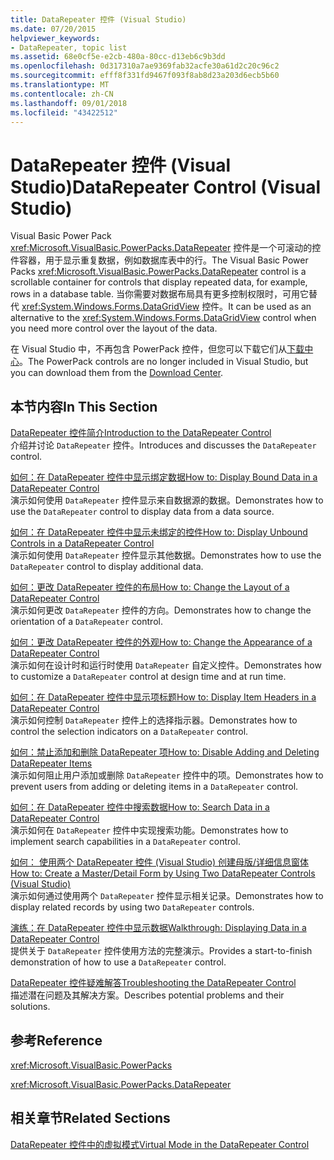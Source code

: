 ```yaml
---
title: DataRepeater 控件 (Visual Studio)
ms.date: 07/20/2015
helpviewer_keywords:
- DataRepeater, topic list
ms.assetid: 68e0cf5e-e2cb-480a-80cc-d13eb6c9b3dd
ms.openlocfilehash: 0d317310a7ae9369fab32acfe30a61d2c20c96c2
ms.sourcegitcommit: efff8f331fd9467f093f8ab8d23a203d6ecb5b60
ms.translationtype: MT
ms.contentlocale: zh-CN
ms.lasthandoff: 09/01/2018
ms.locfileid: "43422512"
---
```

# <a name="datarepeater-control-visual-studio"></a><span data-ttu-id="ae396-102">DataRepeater 控件 (Visual Studio)</span><span class="sxs-lookup"><span data-stu-id="ae396-102">DataRepeater Control (Visual Studio)</span></span>
<span data-ttu-id="ae396-103">Visual Basic Power Pack <xref:Microsoft.VisualBasic.PowerPacks.DataRepeater> 控件是一个可滚动的控件容器，用于显示重复数据，例如数据库表中的行。</span><span class="sxs-lookup"><span data-stu-id="ae396-103">The Visual Basic Power Packs <xref:Microsoft.VisualBasic.PowerPacks.DataRepeater> control is a scrollable container for controls that display repeated data, for example, rows in a database table.</span></span> <span data-ttu-id="ae396-104">当你需要对数据布局具有更多控制权限时，可用它替代 <xref:System.Windows.Forms.DataGridView> 控件。</span><span class="sxs-lookup"><span data-stu-id="ae396-104">It can be used as an alternative to the <xref:System.Windows.Forms.DataGridView> control when you need more control over the layout of the data.</span></span>  
  
 <span data-ttu-id="ae396-105">在 Visual Studio 中，不再包含 PowerPack 控件，但您可以下载它们从[下载中心](https://www.microsoft.com/en-us/download/details.aspx?id=25169)。</span><span class="sxs-lookup"><span data-stu-id="ae396-105">The PowerPack controls are no longer included in Visual Studio, but you can download them from the [Download Center](https://www.microsoft.com/en-us/download/details.aspx?id=25169).</span></span>  
  
## <a name="in-this-section"></a><span data-ttu-id="ae396-106">本节内容</span><span class="sxs-lookup"><span data-stu-id="ae396-106">In This Section</span></span>  
 [<span data-ttu-id="ae396-107">DataRepeater 控件简介</span><span class="sxs-lookup"><span data-stu-id="ae396-107">Introduction to the DataRepeater Control</span></span>](../../../visual-basic/developing-apps/windows-forms/introduction-to-the-datarepeater-control-visual-studio.md)  
 <span data-ttu-id="ae396-108">介绍并讨论 `DataRepeater` 控件。</span><span class="sxs-lookup"><span data-stu-id="ae396-108">Introduces and discusses the `DataRepeater` control.</span></span>  
  
 [<span data-ttu-id="ae396-109">如何：在 DataRepeater 控件中显示绑定数据</span><span class="sxs-lookup"><span data-stu-id="ae396-109">How to: Display Bound Data in a DataRepeater Control</span></span>](../../../visual-basic/developing-apps/windows-forms/how-to-display-bound-data-in-a-datarepeater-control-visual-studio.md)  
 <span data-ttu-id="ae396-110">演示如何使用 `DataRepeater` 控件显示来自数据源的数据。</span><span class="sxs-lookup"><span data-stu-id="ae396-110">Demonstrates how to use the `DataRepeater` control to display data from a data source.</span></span>  
  
 [<span data-ttu-id="ae396-111">如何：在 DataRepeater 控件中显示未绑定的控件</span><span class="sxs-lookup"><span data-stu-id="ae396-111">How to: Display Unbound Controls in a DataRepeater Control</span></span>](../../../visual-basic/developing-apps/windows-forms/how-to-display-unbound-controls-in-a-datarepeater-control-visual-studio.md)  
 <span data-ttu-id="ae396-112">演示如何使用 `DataRepeater` 控件显示其他数据。</span><span class="sxs-lookup"><span data-stu-id="ae396-112">Demonstrates how to use the `DataRepeater` control to display additional data.</span></span>  
  
 [<span data-ttu-id="ae396-113">如何：更改 DataRepeater 控件的布局</span><span class="sxs-lookup"><span data-stu-id="ae396-113">How to: Change the Layout of a DataRepeater Control</span></span>](../../../visual-basic/developing-apps/windows-forms/how-to-change-the-layout-of-a-datarepeater-control-visual-studio.md)  
 <span data-ttu-id="ae396-114">演示如何更改 `DataRepeater` 控件的方向。</span><span class="sxs-lookup"><span data-stu-id="ae396-114">Demonstrates how to change the orientation of a `DataRepeater` control.</span></span>  
  
 [<span data-ttu-id="ae396-115">如何：更改 DataRepeater 控件的外观</span><span class="sxs-lookup"><span data-stu-id="ae396-115">How to: Change the Appearance of a DataRepeater Control</span></span>](../../../visual-basic/developing-apps/windows-forms/how-to-change-the-appearance-of-a-datarepeater-control-visual-studio.md)  
 <span data-ttu-id="ae396-116">演示如何在设计时和运行时使用 `DataRepeater` 自定义控件。</span><span class="sxs-lookup"><span data-stu-id="ae396-116">Demonstrates how to customize a `DataRepeater` control at design time and at run time.</span></span>  
  
 [<span data-ttu-id="ae396-117">如何：在 DataRepeater 控件中显示项标题</span><span class="sxs-lookup"><span data-stu-id="ae396-117">How to: Display Item Headers in a DataRepeater Control</span></span>](../../../visual-basic/developing-apps/windows-forms/how-to-display-item-headers-in-a-datarepeater-control-visual-studio.md)  
 <span data-ttu-id="ae396-118">演示如何控制 `DataRepeater` 控件上的选择指示器。</span><span class="sxs-lookup"><span data-stu-id="ae396-118">Demonstrates how to control the selection indicators on a `DataRepeater` control.</span></span>  
  
 [<span data-ttu-id="ae396-119">如何：禁止添加和删除 DataRepeater 项</span><span class="sxs-lookup"><span data-stu-id="ae396-119">How to: Disable Adding and Deleting DataRepeater Items</span></span>](../../../visual-basic/developing-apps/windows-forms/how-to-disable-adding-and-deleting-datarepeater-items-visual-studio.md)  
 <span data-ttu-id="ae396-120">演示如何阻止用户添加或删除 `DataRepeater` 控件中的项。</span><span class="sxs-lookup"><span data-stu-id="ae396-120">Demonstrates how to prevent users from adding or deleting items in a `DataRepeater` control.</span></span>  
  
 [<span data-ttu-id="ae396-121">如何：在 DataRepeater 控件中搜索数据</span><span class="sxs-lookup"><span data-stu-id="ae396-121">How to: Search Data in a DataRepeater Control</span></span>](../../../visual-basic/developing-apps/windows-forms/how-to-search-data-in-a-datarepeater-control-visual-studio.md)  
 <span data-ttu-id="ae396-122">演示如何在 `DataRepeater` 控件中实现搜索功能。</span><span class="sxs-lookup"><span data-stu-id="ae396-122">Demonstrates how to implement search capabilities in a `DataRepeater` control.</span></span>  
  
 [<span data-ttu-id="ae396-123">如何： 使用两个 DataRepeater 控件 (Visual Studio) 创建母版/详细信息窗体</span><span class="sxs-lookup"><span data-stu-id="ae396-123">How to: Create a Master/Detail Form by Using Two DataRepeater Controls (Visual Studio)</span></span>](../../../visual-basic/developing-apps/windows-forms/how-to-create-a-master-detail-form-by-using-two-datarepeater-controls.md)  
 <span data-ttu-id="ae396-124">演示如何通过使用两个 `DataRepeater` 控件显示相关记录。</span><span class="sxs-lookup"><span data-stu-id="ae396-124">Demonstrates how to display related records by using two `DataRepeater` controls.</span></span>  
  
 [<span data-ttu-id="ae396-125">演练：在 DataRepeater 控件中显示数据</span><span class="sxs-lookup"><span data-stu-id="ae396-125">Walkthrough: Displaying Data in a DataRepeater Control</span></span>](../../../visual-basic/developing-apps/windows-forms/walkthrough-displaying-data-in-a-datarepeater-control-visual-studio.md)  
 <span data-ttu-id="ae396-126">提供关于 `DataRepeater` 控件使用方法的完整演示。</span><span class="sxs-lookup"><span data-stu-id="ae396-126">Provides a start-to-finish demonstration of how to use a `DataRepeater` control.</span></span>  
  
 [<span data-ttu-id="ae396-127">DataRepeater 控件疑难解答</span><span class="sxs-lookup"><span data-stu-id="ae396-127">Troubleshooting the DataRepeater Control</span></span>](../../../visual-basic/developing-apps/windows-forms/troubleshooting-the-datarepeater-control-visual-studio.md)  
 <span data-ttu-id="ae396-128">描述潜在问题及其解决方案。</span><span class="sxs-lookup"><span data-stu-id="ae396-128">Describes potential problems and their solutions.</span></span>  
  
## <a name="reference"></a><span data-ttu-id="ae396-129">参考</span><span class="sxs-lookup"><span data-stu-id="ae396-129">Reference</span></span>  
 <xref:Microsoft.VisualBasic.PowerPacks>  
  
 <xref:Microsoft.VisualBasic.PowerPacks.DataRepeater>  
  
## <a name="related-sections"></a><span data-ttu-id="ae396-130">相关章节</span><span class="sxs-lookup"><span data-stu-id="ae396-130">Related Sections</span></span>  
 [<span data-ttu-id="ae396-131">DataRepeater 控件中的虚拟模式</span><span class="sxs-lookup"><span data-stu-id="ae396-131">Virtual Mode in the DataRepeater Control</span></span>](../../../visual-basic/developing-apps/windows-forms/virtual-mode-in-the-datarepeater-control-visual-studio.md)
